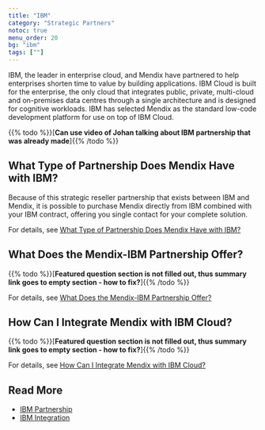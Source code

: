 ```yaml
---
title: "IBM"
category: "Strategic Partners"
notoc: true
menu_order: 20
bg: "ibm"
tags: [""]
---
```


IBM, the leader in enterprise cloud, and Mendix have partnered to help enterprises shorten time to value by building applications. IBM Cloud is built for the enterprise, the only cloud that integrates public, private, multi-cloud and on-premises data centres through a single architecture and is designed for cognitive workloads. IBM has selected Mendix as the standard low-code development platform for use on top of IBM Cloud.  

{{% todo %}}[**Can use video of Johan talking about IBM partnership that was already made**]{{% /todo %}}

## What Type of Partnership Does Mendix Have with IBM?

Because of this strategic reseller partnership that exists between IBM and Mendix, it is possible to purchase Mendix directly from IBM combined with your IBM contract, offering you single contact for your complete solution.

For details, see [What Type of Partnership Does Mendix Have with IBM?](ibm-overview#ibm-partnership-type)

## What Does the Mendix-IBM Partnership Offer?

{{% todo %}}[**Featured question section is not filled out, thus summary link goes to empty section - how to fix?**]{{% /todo %}}

For details, see [What Does the Mendix-IBM Partnership Offer?](ibm-overview#ibm-partnership-offer)

## How Can I Integrate Mendix with IBM Cloud?

{{% todo %}}[**Featured question section is not filled out, thus summary link goes to empty section - how to fix?**]{{% /todo %}}

For details, see [How Can I Integrate Mendix with IBM Cloud?](ibm-integration#integrate-with-ibm)

## Read More

* [IBM Partnership](ibm-overview)
* [IBM Integration](ibm-integration)
